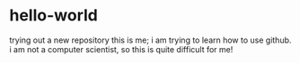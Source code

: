 # hello-world
trying out a new repository
this is me; i am trying to learn how to use github. i am not a computer scientist, so this is quite difficult for me!
